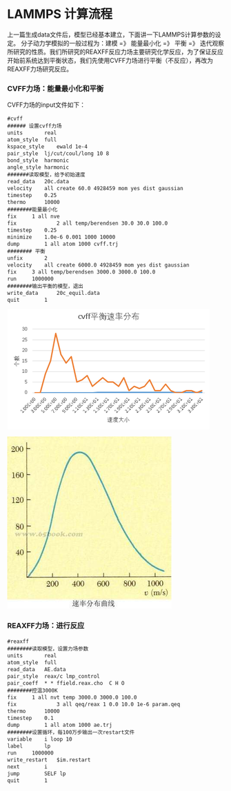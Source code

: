 # LAMMPS 计算流程
上一篇生成data文件后，模型已经基本建立，下面讲一下LAMMPS计算参数的设定。
分子动力学模拟的一般过程为：建模 =》 能量最小化 =》 平衡 =》 迭代观察所研究的性质。我们所研究的REAXFF反应力场主要研究化学反应，为了保证反应开始前系统达到平衡状态，我们先使用CVFF力场进行平衡（不反应），再改为REAXFF力场研究反应。

### CVFF力场：能量最小化和平衡
CVFF力场的input文件如下：
```
#cvff
###### 设置cvff力场
units		real
atom_style	full
kspace_style	ewald 1e-4
pair_style	lj/cut/coul/long 10 8
bond_style	harmonic
angle_style	harmonic
#######读取模型，给予初始速度
read_data	20c.data
velocity 	all create 60.0 4928459 mom yes dist gaussian
timestep	0.25
thermo    	10000
########能量最小化
fix		1 all nve
fix             2 all temp/berendsen 30.0 30.0 100.0
timestep	0.25
minimize	1.0e-6 0.001 1000 10000
dump		1 all atom 1000 cvff.trj
######## 平衡
unfix		2
velocity 	all create 6000.0 4928459 mom yes dist gaussian
fix		3 all temp/berendsen 3000.0 3000.0 100.0
run		1000000
########输出平衡的模型，退出
write_data  	20c_equil.data
quit		1

```
![](速率分布5.png)

![](timg.jpg)

### REAXFF力场：进行反应
```
#reaxff
########读取模型，设置力场参数
units		real
atom_style	full
read_data	AE.data
pair_style	reax/c lmp_control
pair_coeff	* * ffield.reax.cho  C H O
########控温3000K
fix		1 all nvt temp 3000.0 3000.0 100.0
fix             3 all qeq/reax 1 0.0 10.0 1e-6 param.qeq
thermo    	10000
timestep	0.1
dump		1 all atom 1000 ae.trj
########设置循环，每100万步输出一次restart文件
variable	i loop 10
label		lp
run		1000000
write_restart 	$im.restart
next		i
jump		SELF lp
quit 		1
```
